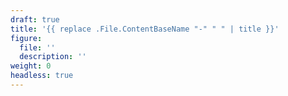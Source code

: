 ```yaml
---
draft: true
title: '{{ replace .File.ContentBaseName "-" " " | title }}'
figure:
  file: ''
  description: ''
weight: 0
headless: true
---
```

